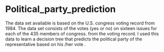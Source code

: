 # Political_party_prediction
The data set available is based on the U.S. congress voting record
from 1984. The data set consists of the votes (yes or no) on sixteen issues for each of
the 435 members of congress. from the voting record. I used this data to learn a
decision tree that predicts the political party of the representative based on his /her vote .
